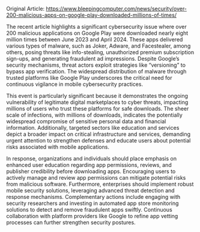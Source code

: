 Original Article: https://www.bleepingcomputer.com/news/security/over-200-malicious-apps-on-google-play-downloaded-millions-of-times/

The recent article highlights a significant cybersecurity issue where over 200 malicious applications on Google Play were downloaded nearly eight million times between June 2023 and April 2024. These apps delivered various types of malware, such as Joker, Adware, and Facestealer, among others, posing threats like info-stealing, unauthorized premium subscription sign-ups, and generating fraudulent ad impressions. Despite Google’s security mechanisms, threat actors exploit strategies like “versioning” to bypass app verification. The widespread distribution of malware through trusted platforms like Google Play underscores the critical need for continuous vigilance in mobile cybersecurity practices.

This event is particularly significant because it demonstrates the ongoing vulnerability of legitimate digital marketplaces to cyber threats, impacting millions of users who trust these platforms for safe downloads. The sheer scale of infections, with millions of downloads, indicates the potentially widespread compromise of sensitive personal data and financial information. Additionally, targeted sectors like education and services depict a broader impact on critical infrastructure and services, demanding urgent attention to strengthen defenses and educate users about potential risks associated with mobile applications.

In response, organizations and individuals should place emphasis on enhanced user education regarding app permissions, reviews, and publisher credibility before downloading apps. Encouraging users to actively manage and review app permissions can mitigate potential risks from malicious software. Furthermore, enterprises should implement robust mobile security solutions, leveraging advanced threat detection and response mechanisms. Complementary actions include engaging with security researchers and investing in automated app store monitoring solutions to detect and remove fraudulent apps swiftly. Continuous collaboration with platform providers like Google to refine app vetting processes can further strengthen security postures.
